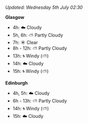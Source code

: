 *Updated: Wednesday 5th July 02:30*

**Glasgow**

* 4h: :cloud: Cloudy
* 5h, 6h: :partly_sunny: Partly Cloudy
* 7h: :sunny: Clear
* 8h - 12h: :partly_sunny: Partly Cloudy
* 13h: :cyclone: Windy (:partly_sunny:)
* 14h: :cloud: Cloudy
* 15h: :cyclone: Windy (:partly_sunny:)

**Edinburgh**

* 4h, 5h: :cloud: Cloudy
* 6h - 13h: :partly_sunny: Partly Cloudy
* 14h: :cyclone: Windy (:partly_sunny:)
* 15h: :cloud: Cloudy
